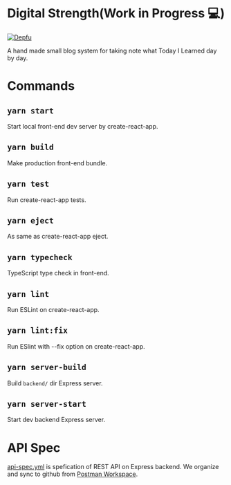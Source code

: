 # Digital Strength(Work in Progress 💻)

[![Depfu](https://badges.depfu.com/badges/21dd00bdaefaebe1957173b9bb2eba6f/overview.svg)](https://depfu.com/github/laststance/digital-strength?project_id=17741)

A hand made small blog system for taking note what Today I Learned day by day.

# Commands

## `yarn start`

Start local front-end dev server by create-react-app.

## `yarn build`

Make production front-end bundle.

## `yarn test`

Run create-react-app tests.

## `yarn eject`

As same as create-react-app eject.

## `yarn typecheck`

TypeScript type check in front-end.

## `yarn lint`

Run ESLint on create-react-app.

## `yarn lint:fix`

Run ESlint with --fix option on create-react-app.

## `yarn server-build`

Build `backend/` dir Express server.

## `yarn server-start`

Start dev backend Express server.

# API Spec

[api-spec.yml](https://github.com/laststance/digital-strength/blob/master/api-spec.yml) is spefication of REST API on Express backend.
We organize and sync to github from [Postman Workspace](https://web.postman.co/workspace/9e5a010e-45ac-48e0-80e7-45eb42452fbb/api/e9b46884-e509-4fc2-aa75-0c83ad0d3cd2).

